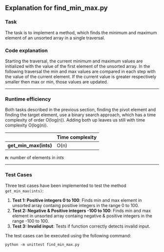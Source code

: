 ## Explanation for find_min_max.py

### Task
The task is to implement a method, which finds the minimum and maximum element of an unsorted array in a single traversal.

### Code explanation

Starting the traversal, the current minimum and maximum values are initialized with the value of the first element of the unsorted array. In the following traversal the min and max values are compared in each step with the value of the current element. If the current value is greater respectively smaller then max or min, those values are updated. 

---

### Runtime efficiency

Both tasks described in the previous section, finding the pivot element and finding the target element, use a binary search approach, which has a time complexity of order O(log(n)). Adding both up leaves us still with time complexity O(log(n)).

|  | Time complexity |
| ------------------- | --------------- |
| **get_min_max(ints)** | O(n) |

**n**: number of elements in *ints*

---

### Test Cases

Three test cases have been implemented to test the method `get_min_max(ints)`:

1. **Test 1: Positive integers 0 to 100**: Finds min and max element in unsorted array containg positive integers in the range 0 to 100.
2. **Test 2: Negative & Positive integers -100 to 100**: Finds min and max element in unsorted array containg negative & positive integers in the range -100 to 100.
3. **Test 3: Invalid input**: Tests if function correctly detects invalid input.

The test cases can be executed using the following command:

```
python -m unittest find_min_max.py
```